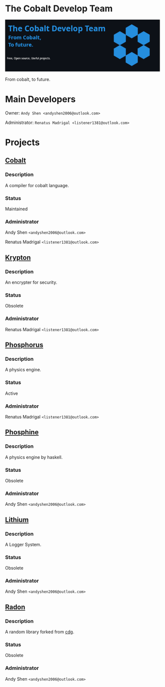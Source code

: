 # The Cobalt Develop Team

![](https://github.com/The-Cobalt-Develop-Team/.github/blob/main/profile/team.png)

From cobalt, to future.

# Main Developers

Owner: `Andy Shen <andyshen2006@outlook.com>`

Administrator: `Renatus Madrigal <listener1381@outlook.com>`

# Projects

## [Cobalt](https://github.com/The-Cobalt-Develop-Team/cobalt)

### Description

A compiler for cobalt language.

### Status

Maintained

### Administrator

Andy Shen `<andyshen2006@outlook.com>`

Renatus Madrigal `<listener1381@outlook.com>`

## [Krypton](https://github.com/The-Cobalt-Develop-Team/krypton)

### Description

An encrypter for security.

### Status

Obsolete

### Administrator

Renatus Madrigal `<listener1381@outlook.com>`

## [Phosphorus](https://github.com/The-Cobalt-Develop-Team/phosphorus)

### Description

A physics engine.

### Status

Active

### Administrator

Renatus Madrigal `<listener1381@outlook.com>`

## [Phosphine](https://github.com/The-Cobalt-Develop-Team/phosphine)

### Description

A physics engine by haskell.

### Status

Obsolete

### Administrator

Andy Shen `<andyshen2006@outlook.com>`

## [Lithium](https://github.com/The-Cobalt-Develop-Team/lithium)

### Description

A Logger System.

### Status

Obsolete

### Administrator

Andy Shen `<andyshen2006@outlook.com>`

## [Radon](https://github.com/The-Cobalt-Develop-Team/radon)

### Description

A random library forked from [cdg](https://github.com/AndyShen2006/cdg).

### Status

Obsolete

### Administrator

Andy Shen `<andyshen2006@outlook.com>`
